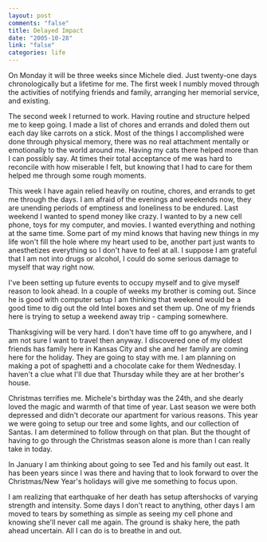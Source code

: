 ```yaml
--- 
layout: post
comments: "false"
title: Delayed Impact
date: "2005-10-28"
link: "false"
categories: life
---
```

On Monday it will be three weeks since Michele died. Just twenty-one days chronologically but a lifetime for me. The first week I numbly moved through the activities of notifying friends and family, arranging her memorial service, and existing.

The second week I returned to work. Having routine and structure helped me to keep going. I made a list of chores and errands and doled them out each day like carrots on a stick. Most of the things I accomplished were done through physical memory, there was no real attachment mentally or emotionally to the world around me. Having my cats there helped more than I can possibly say. At times their total acceptance of me was hard to reconcile with how miserable I felt, but knowing that I had to care for them helped me through some rough moments.

This week I have again relied heavily on routine, chores, and errands to get me through the days. I am afraid of the evenings and weekends now, they are unending periods of emptiness and loneliness to be endured. Last weekend I wanted to spend money like crazy. I wanted to by a new cell phone, toys for my computer, and movies. I wanted everything and nothing at the same time. Some part of my mind knows that having new things in my life won't fill the hole where my heart used to be, another part just wants to anesthetizes everything so I don't have to feel at all. I suppose I am grateful that I am not into drugs or alcohol, I could do some serious damage to myself that way right now.

I've been setting up future events to occupy myself and to give myself reason to look ahead. In a couple of weeks my brother is coming out. Since he is good with computer setup I am thinking that weekend would be a good time to dig out the old Intel boxes and set them up. One of my friends here is trying to setup a weekend away trip - camping somewhere.

Thanksgiving will be very hard. I don't have time off to go anywhere, and I am not sure I want to travel then anyway. I discovered one of my oldest friends has family here in Kansas City and she and her family are coming here for the holiday. They are going to stay with me. I am planning on making a pot of spaghetti and a chocolate cake for them Wednesday. I haven't a clue what I'll due that Thursday while they are at her brother's house.

Christmas terrifies me. Michele's birthday was the 24th, and she dearly loved the magic and warmth of that time of year. Last season we were both depressed and didn't decorate our apartment for various reasons. This year we were going to setup our tree and some lights, and our collection of Santas. I am determined to follow through on that plan. But the thought of having to go through the Christmas season alone is more than I can really take in today.

In January I am thinking about going to see Ted and his family out east. It has been years since I was there and having that to look forward to over the Christmas/New Year's holidays will give me something to focus upon.

I am realizing that earthquake of her death has setup aftershocks of varying strength and intensity. Some days I don't react to anything, other days I am moved to tears by something as simple as seeing my cell phone and knowing she'll never call me again. The ground is shaky here, the path ahead uncertain. All I can do is to breathe in and out.
